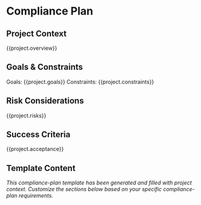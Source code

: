 # Compliance Plan

## Project Context
{{project.overview}}

## Goals & Constraints
Goals: {{project.goals}}
Constraints: {{project.constraints}}

## Risk Considerations
{{project.risks}}

## Success Criteria
{{project.acceptance}}

## Template Content
*This compliance-plan template has been generated and filled with project context. Customize the sections below based on your specific compliance-plan requirements.*
